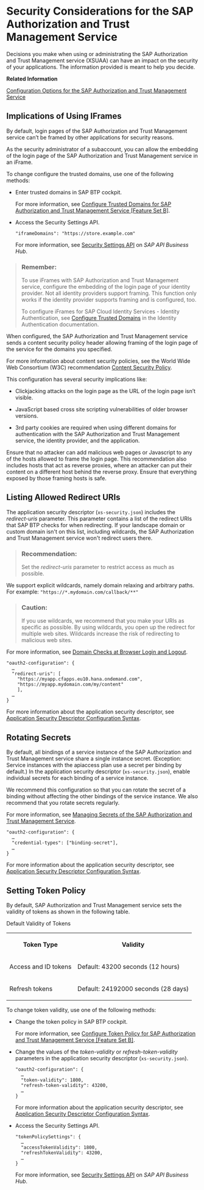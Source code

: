 <!-- loiof117cab6b92d438cb2a0b5204713994b -->

# Security Considerations for the SAP Authorization and Trust Management Service

Decisions you make when using or administrating the SAP Authorization and Trust Management service \(XSUAA\) can have an impact on the security of your applications. The information provided is meant to help you decide.

**Related Information**  


[Configuration Options for the SAP Authorization and Trust Management Service](configuration-options-for-the-sap-authorization-and-trust-management-service-3654087.md#loio3654087e15864b49a1bca3967a54a095 "The following configuration options enable you to manipulate the operation of the SAP Authorization and Trust Management service (XSUAA). Set these options in the application security descriptor (xs-security.json) at design time for your application.")

 <a name="loioea351dd76f8946c995145bc6a4b235f3"/>

<!-- loioea351dd76f8946c995145bc6a4b235f3 -->

## Implications of Using IFrames

By default, login pages of the SAP Authorization and Trust Management service can’t be framed by other applications for security reasons.

As the security administrator of a subaccount, you can allow the embedding of the login page of the SAP Authorization and Trust Management service in an iFrame.

To change configure the trusted domains, use one of the following methods:

-   Enter trusted domains in SAP BTP cockpit.

    For more information, see [Configure Trusted Domains for SAP Authorization and Trust Management Service \[Feature Set B\]](../50-administration-and-ops/configure-trusted-domains-for-sap-authorization-and-trust-management-service-feature-set-c5e9972.md).

-   Access the Security Settings API.

    ```lang-json
    "iframeDomains": "https://store.example.com"
    ```

    For more information, see [Security Settings API](https://api.sap.com/api/SecuritySettingsAPI/resource) on *SAP API Business Hub*.


> ### Remember:  
> To use iFrames with SAP Authorization and Trust Management service, configure the embedding of the login page of your identity provider. Not all identity providers support framing. This function only works if the identity provider supports framing and is configured, too.
> 
> To configure iFrames for SAP Cloud Identity Services - Identity Authentication, see [Configure Trusted Domains](https://help.sap.com/viewer/6d6d63354d1242d185ab4830fc04feb1/Cloud/en-US/08fa1fe816704d99a6bcab245158ebca.html) in the Identity Authentication documentation.

When configured, the SAP Authorization and Trust Management service sends a content security policy header allowing framing of the login page of the service for the domains you specified.

For more information about content security policies, see the World Wide Web Consortium \(W3C\) recommendation [Content Security Policy](https://www.w3.org/TR/CSP2/).

This configuration has several security implications like:

-   Clickjacking attacks on the login page as the URL of the login page isn’t visible.

-   JavaScript based cross site scripting vulnerabilities of older browser versions.

-   3rd party cookies are required when using different domains for authentication with the SAP Authorization and Trust Management service, the identity provider, and the application.


Ensure that no attacker can add malicious web pages or Javascript to any of the hosts allowed to frame the login page. This recommendation also includes hosts that act as reverse proxies, where an attacker can put their content on a different host behind the reverse proxy. Ensure that everything exposed by those framing hosts is safe.

 <a name="loio88b7d9d4c6ff4498b48dbc0b7be8a294"/>

<!-- loio88b7d9d4c6ff4498b48dbc0b7be8a294 -->

## Listing Allowed Redirect URIs

The application security descriptor \(`xs-security.json`\) includes the *redirect-uris* parameter. This parameter contains a list of the redirect URIs that SAP BTP checks for when redirecting. If your landscape domain or custom domain isn't on this list, including wildcards, the SAP Authorization and Trust Management service won't redirect users there.

> ### Recommendation:  
> Set the *redirect-uris* parameter to restrict access as much as possible.

We support explicit wildcards, namely domain relaxing and arbitrary paths. For example: `"https://*.mydomain.com/callback/**"`

> ### Caution:  
> If you use wildcards, we recommend that you make your URIs as specific as possible. By using wildcards, you open up the redirect for multiple web sites. Wildcards increase the risk of redirecting to malicious web sites.

For more information, see [Domain Checks at Browser Login and Logout](../30-development/domain-checks-at-browser-login-and-logout-22a7d69.md).

```lang-json
"oauth2-configuration": {
  … 
  "redirect-uris": [
    "https://myapp.cfapps.eu10.hana.ondemand.com",
    "https://myapp.mydomain.com/my/content"
    ],
  …
}
```

For more information about the application security descriptor, see [Application Security Descriptor Configuration Syntax](../30-development/application-security-descriptor-configuration-syntax-517895a.md).

 <a name="loio74c07afd318d46218db291ffb8c25b23"/>

<!-- loio74c07afd318d46218db291ffb8c25b23 -->

## Rotating Secrets

By default, all bindings of a service instance of the SAP Authorization and Trust Management service share a single instance secret. \(Exception: Service instances with the apiaccess plan use a secret per binding by default.\) In the application security descriptor \(`xs-security.json`\), enable individual secrets for each binding of a service instance.



We recommend this configuration so that you can rotate the secret of a binding without affecting the other bindings of the service instance. We also recommend that you rotate secrets regularly.

For more information, see [Managing Secrets of the SAP Authorization and Trust Management Service](../50-administration-and-ops/managing-secrets-of-the-sap-authorization-and-trust-management-service-22f4a5c.md).

```lang-json
"oauth2-configuration": {
  … 
  "credential-types": ["binding-secret"],
  …
}
```

For more information about the application security descriptor, see [Application Security Descriptor Configuration Syntax](../30-development/application-security-descriptor-configuration-syntax-517895a.md).

 <a name="loioc8770b0b43084d838e475bd76eeb4715"/>

<!-- loioc8770b0b43084d838e475bd76eeb4715 -->

## Setting Token Policy

By default, SAP Authorization and Trust Management service sets the validity of tokens as shown in the following table.

<a name="loioc8770b0b43084d838e475bd76eeb4715__table_k53_g25_rqb"/>Default Validity of Tokens


<table>
<tr>
<th valign="top">

Token Type



</th>
<th valign="top">

Validity



</th>
</tr>
<tr>
<td valign="top">

Access and ID tokens



</td>
<td valign="top">

Default: 43200 seconds \(12 hours\)



</td>
</tr>
<tr>
<td valign="top">

Refresh tokens



</td>
<td valign="top">

Default: 24192000 seconds \(28 days\)



</td>
</tr>
</table>

To change token validity, use one of the following methods:

-   Change the token policy in SAP BTP cockpit.

    For more information, see [Configure Token Policy for SAP Authorization and Trust Management Service \[Feature Set B\]](../50-administration-and-ops/configure-token-policy-for-sap-authorization-and-trust-management-service-feature-set-b-40290a9.md).

-   Change the values of the *token-validity* or *refresh-token-validity* parameters in the application security descriptor \(`xs-security.json`\).

    ```lang-json
    "oauth2-configuration": {
      … 
      "token-validity": 1800, 
      "refresh-token-validity": 43200,
      …
    }
    ```

    For more information about the application security descriptor, see [Application Security Descriptor Configuration Syntax](../30-development/application-security-descriptor-configuration-syntax-517895a.md).

-   Access the Security Settings API.

    ```lang-json
    "tokenPolicySettings": {
      …
      "accessTokenValidity": 1800,
      "refreshTokenValidity": 43200,
      …
    }
    ```

    For more information, see [Security Settings API](https://api.sap.com/api/SecuritySettingsAPI/resource) on *SAP API Business Hub*.


